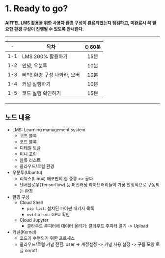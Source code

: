 # 1. Ready to go?

**AIFFEL LMS 활용을 위한 사용자 환경 구성이 완료되었는지 점검하고, 미완료시 꼭 필요한 환경 구성이 진행될 수 있도록 안내한다.**

---

|-|목차|⏲ 60분|
|:---:|---|:---:|
|1-1| LMS 200% 활용하기 | 15분|
|1-2| 안녕, 우분투 | 10분|
|1-3| 삐빅! 환경 구성 나와라, 오버 | 10분|
|1-4| 커널 실행하기 | 10분|
|1-5| 코드 실행 확인하기 | 15분|

---

## 노드 내용

- LMS: Learning management system
  - 퀴즈 블록
  - 코드 블록
  - 디테일 토글
  - 미니 포럼
  - 블록 리스트
  - 클라우드/로컬 환경
- 우분투(Ubuntu)
  - 리눅스(Linux) 배포판의 한 종류 => 공짜
  - 텐서플로우(Tensorflow) 등 머신러닝 라이브러리들이 가장 안정적으로 구동되는 환경
- 환경 구성
  - Cloud Shell
    - `pip list`: 설치된 파이썬 패키지 목록
    - `nvidia-smi`: GPU 확인
  - Cloud Jupyter
    - 클라우드 주피터에 데이터 올리기: 클라우드 주피터 열기 -> Upload
- 커널(Kernel)
  - 코드가 수행되기 위한 프로세스
  - 클라우드/로컬 커널 전환: user -> 계정설정 -> 커널 사용 설정 -> 구름 모양 토글 on/off
